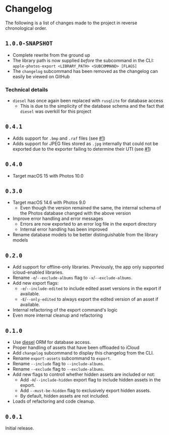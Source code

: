 # Changelog

The following is a list of changes made to the project in reverse chronological order.

## `1.0.0-SNAPSHOT`

- Complete rewrite from the ground up
- The library path is now supplied _before_ the subcommand in the CLI: 
`apple-photos-export <LIBRARY_PATH> <SUBCOMMAND> [FLAGS]`
- The `changelog` subcommand has been removed as the changelog can easily be viewed on GitHub

### Technical details

- `diesel` has once again been replaced with `rusqlite` for database access
  - This is due to the simplicity of the database schema and the fact that `diesel` was overkill for this project

## `0.4.1`

- Adds support for `.bmp` and `.raf` files (see [#1](https://github.com/haukesomm/apple-photos-export/issues/1))
- Adds support for JPEG files stored as `.jpg` internally that could not be exported due to the exporter failing to
  determine their UTI (see [#1](https://github.com/haukesomm/apple-photos-export/issues/1))

## `0.4.0`

- Target macOS 15 with Photos 10.0

## `0.3.0`

- Target macOS 14.6 with Photos 9.0
  - Even though the version remained the same, the internal schema of the Photos database changed with the above 
    version
- Improve error handling and error messages
  - Errors are now exported to an error log file in the export directory
  - Internal error handling has been improved
- Rename database models to be better distinguishable from the library models

## `0.2.0`

- Add support for offline-only libraries. Previously, the app only supported icloud-enabled libraries.
- Rename `-e`/`--exclude-albums` flag to `-x`/`--exclude-albums`.
- Add new export flags:
    - `-e`/`--include-edited` to include edited asset versions in the export if available.
    - `-E`/`--only-edited` to always export the edited version of an asset if available.
- Internal refactoring of the export command's logic
- Even more internal cleanup and refactoring

## `0.1.0`

- Use [diesel](https://diesel.rs) ORM for database access.
- Proper handling of assets that have been offloaded to iCloud
- Add `changelog` subcommand to display this changelog from the CLI.
- Rename `export-assets` subcommand to `export`.
- Rename `--include` flag to `--include-albums`.
- Rename `--exclude` flag to `--exclude-albums`.
- Add new flags to controll whether hidden assets are included or not:
  - Add `-H`/`--include-hidden` export flag to include hidden assets in the export.
  - Add `--must-be-hidden` flag to exclusively export hidden assets.
  - By default, hidden assets are not included.
- Loads of refactoring and code cleanup.

## `0.0.1`

Initial release.
